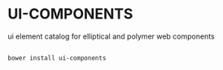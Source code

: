 UI-COMPONENTS
===========================

ui element catalog for elliptical and polymer web components

```bash

bower install ui-components

```